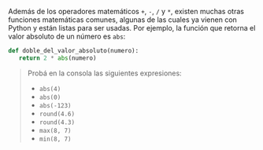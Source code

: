 Además de los operadores matemáticos `+`, `-`, `/` y `*`, existen muchas otras funciones matemáticas comunes, algunas de las cuales ya vienen con Python y están listas para ser usadas. Por ejemplo, la función que retorna el valor absoluto de un número es `abs`:

```python
def doble_del_valor_absoluto(numero):
   return 2 * abs(numero)

```

> Probá en la consola las siguientes expresiones:
>
> * `abs(4)`
> * `abs(0)`
> * `abs(-123)`
> * `round(4.6)`
> * `round(4.3)`
> * `max(8, 7)`
> * `min(8, 7)`
